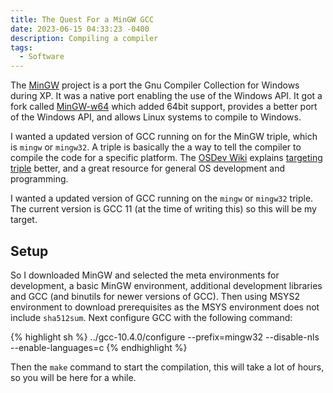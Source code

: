 ```yaml
---
title: The Quest For a MinGW GCC
date: 2023-06-15 04:33:23 -0400
description: Compiling a compiler
tags:
  - Software
---
```


The [MinGW](https://osdn.net/projects/mingw/) project is a port the Gnu
Compiler Collection for Windows during XP. It was a native port enabling the
use of the Windows API. It got a fork called [MinGW-w64](https://mingw-w64.org)
which added 64bit support, provides a better port of the Windows API, and
allows Linux systems to compile to Windows.

I wanted a updated version of GCC running on for the MinGW triple, which is
`mingw` or `mingw32`. A triple is basically the a way to tell the
compiler to compile the code for a specific platform. The [OSDev Wiki][1]
explains [targeting triple][2] better, and a great resource for general OS
development and programming.

I wanted a updated version of GCC running on the `mingw` or `mingw32` triple.
The current version is GCC 11 (at the time of writing this) so this will be my
target.

## Setup

So I downloaded MinGW and selected the meta environments for development, a
basic MinGW environment, additional development libraries and GCC (and binutils
for newer versions of GCC). Then using MSYS2 environment to download
prerequisites as the MSYS environment does not include `sha512sum`. Next
configure GCC with the following command:

{% highlight sh %}
../gcc-10.4.0/configure --prefix=mingw32 --disable-nls --enable-languages=c
{% endhighlight %}

Then the `make` command to start the compilation, this will take a lot of hours,
so you will be here for a while.

[1]: https://wiki.osdev.org
[2]: https://wiki.osdev.org/Target_Triplet
